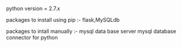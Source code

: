 python version = 2.7.x

packages to install using pip :- flask,MySQLdb

packages to intall manually :- mysql data base server
				mysql database connector for python


